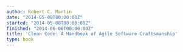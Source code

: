 ```yaml
---
author: Robert C. Martin
date: "2014-05-08T00:00:00Z"
started: "2014-05-08T00:00:00Z"
finished: "2014-06-06T00:00:00Z"
title: 'Clean Code: A Handbook of Agile Software Craftsmanship'
type: book
---
```

